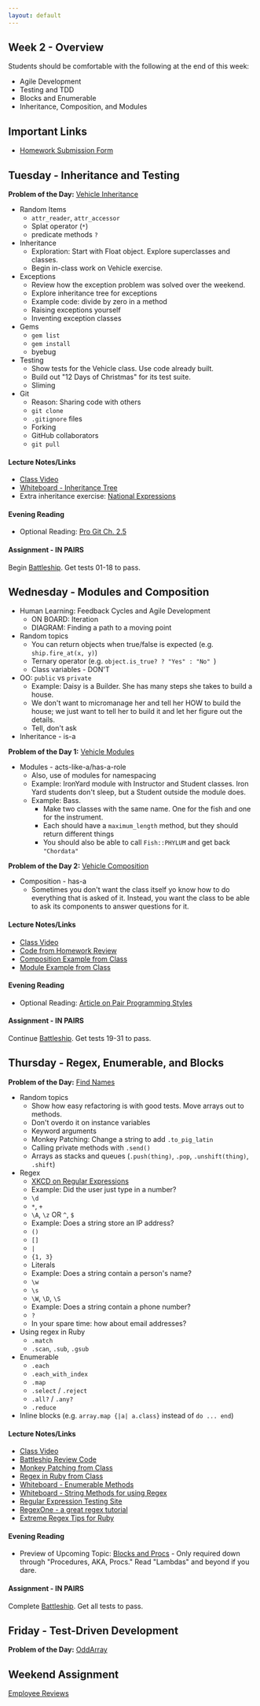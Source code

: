 ```yaml
---
layout: default
---
```


## Week 2 - Overview

Students should be comfortable with the following at the end of this week:

* Agile Development
* Testing and TDD
* Blocks and Enumerable
* Inheritance, Composition, and Modules


## Important Links

* [Homework Submission Form](http://goo.gl/forms/2Gki2xhdO6)


## Tuesday - Inheritance and Testing

**Problem of the Day:** [Vehicle Inheritance](https://github.com/masonfmatthews/rails_assignments/tree/master/exercises/vehicle_inheritance)

* Random Items
  * `attr_reader`, `attr_accessor`
  * Splat operator (`*`)
  * predicate methods `?`
* Inheritance
  * Exploration: Start with Float object.  Explore superclasses and classes.
  * Begin in-class work on Vehicle exercise.
* Exceptions
  * Review how the exception problem was solved over the weekend.
  * Explore inheritance tree for exceptions
  * Example code: divide by zero in a method
  * Raising exceptions yourself
  * Inventing exception classes
* Gems
  * `gem list`
  * `gem install`
  * byebug
* Testing
  * Show tests for the Vehicle class. Use code already built.
  * Build out "12 Days of Christmas" for its test suite.
  * Sliming
* Git
  * Reason: Sharing code with others
  * `git clone`
  * `.gitignore` files
  * Forking
  * GitHub collaborators
  * `git pull`

#### Lecture Notes/Links

* [Class Video](http://youtu.be/-a4SJ6AMsZg)
* [Whiteboard - Inheritance Tree](http://tiyd-rails.s3.amazonaws.com/pictures/uploaded_files/000/000/012/original/object_tree.jpg?1441730391)
* Extra inheritance exercise: [National Expressions](https://github.com/masonfmatthews/rails_assignments/tree/master/unused/exercises/national_expressions)

#### Evening Reading

* Optional Reading: [Pro Git Ch. 2.5](http://git-scm.com/book/en/v2/Git-Basics-Working-with-Remotes)

#### Assignment - IN PAIRS

Begin [Battleship](https://github.com/tiyd-rails-2015-08/battleship).  Get tests 01-18 to pass.


## Wednesday - Modules and Composition

* Human Learning: Feedback Cycles and Agile Development
  * ON BOARD: Iteration
  * DIAGRAM: Finding a path to a moving point
* Random topics
  * You can return objects when true/false is expected (e.g. `ship.fire_at(x, y)`)
  * Ternary operator (e.g. `object.is_true? ? "Yes" : "No" `)
  * Class variables - DON'T
* OO: `public` vs `private`
  * Example: Daisy is a Builder.  She has many steps she takes to build a house.
  * We don't want to micromanage her and tell her HOW to build the house; we just want to tell her to build it and let her figure out the details.
  * Tell, don't ask
* Inheritance - is-a

**Problem of the Day 1:** [Vehicle Modules](https://github.com/masonfmatthews/rails_assignments/tree/master/exercises/vehicle_modules)

* Modules - acts-like-a/has-a-role
  * Also, use of modules for namespacing
  * Example: IronYard module with Instructor and Student classes.  Iron Yard students don't sleep, but a Student outside the module does.
  * Example: Bass.
    * Make two classes with the same name.  One for the fish and one for the instrument.
    * Each should have a `maximum_length` method, but they should return different things
    * You should also be able to call `Fish::PHYLUM` and get back `"Chordata"`

**Problem of the Day 2:** [Vehicle Composition](https://github.com/masonfmatthews/rails_assignments/tree/master/exercises/vehicle_composition)

* Composition - has-a
  * Sometimes you don't want the class itself yo know how to do everything that is asked of it.  Instead, you want the class to be able to ask its components to answer questions for it.

#### Lecture Notes/Links

* [Class Video](http://youtu.be/JAIGsFSt5SY)
* [Code from Homework Review](https://github.com/tiyd-rails-2015-08/battleship_day_one)
* [Composition Example from Class](w2-2/car.rb)
* [Module Example from Class](w2-2/vehicle.rb)

#### Evening Reading

* Optional Reading: [Article on Pair Programming Styles](http://articles.coreyhaines.com/posts/thoughts-on-pair-programming/)

#### Assignment - IN PAIRS

Continue [Battleship](https://github.com/tiyd-rails-2015-08/battleship).  Get tests 19-31 to pass.


## Thursday - Regex, Enumerable, and Blocks

**Problem of the Day:** [Find Names](https://github.com/masonfmatthews/rails_assignments/tree/master/exercises/find_names)

* Random topics
  * Show how easy refactoring is with good tests.  Move arrays out to methods.
  * Don't overdo it on instance variables
  * Keyword arguments
  * Monkey Patching: Change a string to add `.to_pig_latin`
  * Calling private methods with `.send()`
  * Arrays as stacks and queues (`.push(thing)`, `.pop`, `.unshift(thing)`, `.shift`)
* Regex
  * [XKCD on Regular Expressions](https://xkcd.com/1171/)
  * Example: Did the user just type in a number?
  * `\d`
  * `*`, `+`
  * `\A`, `\z` OR `^`, `$`
  * Example: Does a string store an IP address?
  * `()`
  * `[]`
  * `|`
  * `{1, 3}`
  * Literals
  * Example: Does a string contain a person's name?
  * `\w`
  * `\s`
  * `\W`, `\D`, `\S`
  * Example: Does a string contain a phone number?
  * `?`
  * In your spare time: how about email addresses?
* Using regex in Ruby
  * `.match`
  * `.scan`, `.sub`, `.gsub`
* Enumerable
  * `.each`
  * `.each_with_index`
  * `.map`
  * `.select` / `.reject`
  * `.all?` / `.any?`
  * `.reduce`
* Inline blocks (e.g. `array.map {|a| a.class}` instead of `do ... end`)

#### Lecture Notes/Links

* [Class Video](https://youtu.be/00KwfUZTmaw)
* [Battleship Review Code](https://github.com/tiyd-rails-2015-08/battleship_day_one)
* [Monkey Patching from Class](https://github.com/tiyd-rails-2015-08/battleship_day_one/blob/master/pig_latin.rb)
* [Regex in Ruby from Class](https://github.com/tiyd-rails-2015-08/battleship_day_one/blob/master/clinton.rb)
* [Whiteboard - Enumerable Methods](http://tiyd-rails.s3.amazonaws.com/pictures/uploaded_files/000/000/013/original/enumerable.jpg?1441903003)
* [Whiteboard - String Methods for using Regex](http://tiyd-rails.s3.amazonaws.com/pictures/uploaded_files/000/000/014/original/regex.jpg?1441903025)
* [Regular Expression Testing Site](http://www.rubular.com)
* [RegexOne - a great regex tutorial](http://regexone.com/)
* [Extreme Regex Tips for Ruby](http://idiosyncratic-ruby.com/11-regular-extremism.html)

#### Evening Reading

* Preview of Upcoming Topic: [Blocks and Procs](http://www.reactive.io/tips/2008/12/21/understanding-ruby-blocks-procs-and-lambdas/) - Only required down through "Procedures, AKA, Procs."  Read "Lambdas" and beyond if you dare.

#### Assignment - IN PAIRS

Complete [Battleship](https://github.com/tiyd-rails-2015-08/battleship).  Get all tests to pass.


## Friday - Test-Driven Development

**Problem of the Day:** [OddArray](https://github.com/masonfmatthews/rails_assignments/tree/master/exercises/odd_array_with_tdd)

<!--

* Agile Development
  * DIAGRAM: Feedback cycles of escalating size.
  * ON BOARD: Feedback loops:
    * Project post-mordems
    * Iteration retrospectives
    * Frequent client meetings
    * Daily standups
    * Run code and tests often, ideally after every change.
    * Pair programming
  * ON BOARD: Debugging is everywhere
  * First: squint hard
  * Second: read the error messages
  * Third: Test your assumptions
    * `puts` statements
    * `byebug`
  * Fourth: Break the problem into smaller problems and solve them individually
  * Fifth: Google
    * Two types of resources: tutorials and answers.
    * Stackoverflow is great for answers.
    * Blogs (and Rails Guides) are great for tutorials.
    * Be as specific as you can about which technologies you're using.  `ActiveRecord::Base` is a better start to your search than `Rails`
    * You can try questions (e.g. `How do I use ActiveRecord?`)
    * Use Google to dig deeper into someone else's docs (e.g. `weather underground api sunrise`)
    * [XKCD on Old Forums](https://xkcd.com/979/)
* Blocks/Procs/Lambdas/Methods
  * Methods as objects
    * `m = method(:my_method)`
    * `m.call`
  * Blocks
    * Code snippets that we pass to things like `.each` or `.map`
    * Passed in to a method using `{}` or `do ... end`
    * `yield` to a block inside a method
  * Procs
    * Crystalized blocks
    * `p = Proc.new {...block_stuff...}`
    * Passed in to a method using `method(&p)`
    * Called from within the method with `parameter.call`
  * Lambdas
    * Procs with their own scope on the call stack
    * `return` is limited to returning from just the lambda, not the method calling the lambda.
* TDD
  * Four steps:
    * Write a test which tests one (isolated) new behavior
    * Make sure your new test fails
    * Write code to make your test pass
    * Refactor while keeping all tests passing
  * Run through example TDD with ye olde [Albums and Artists](https://github.com/masonfmatthews/rails_assignments/tree/master/exercises/albums_and_artists).
  * `assert_in_delta`
* Human Learning
  * ON BOARD: Estimating is hard.

#### Lecture Notes/Links

* [Class Video]()

### Evening Reading

* Preview of Upcoming Topic: [Relational Databases](https://quickleft.com/blog/introduction-to-database-design-on-rails/)
* Optional Reading: [Estimating Games](w2-4/estimating_games.pdf)

-->

## Weekend Assignment

[Employee Reviews](https://github.com/tiyd-rails-2015-08/employee_reviews)
